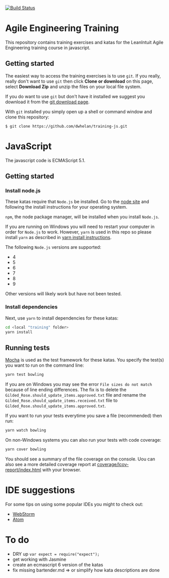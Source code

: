 [![Build Status](https://travis-ci.org/dwhelan/training-js.svg?branch=master)](https://travis-ci.org/dwhelan/training-js)

# Agile Engineering Training

This repository contains training exercises and katas for the LeanIntuit Agile Engineering training course in javascript.

## Getting started
The easiest way to access the training exercises is to use `git`. If you really, really don't want to use `git` then
click **Clone or download** on this page, select **Download Zip** and  unzip the files on your local file system.

If you do want to use `git` but don't have it installed we suggest you download it from the [git download page](https://git-scm.com/download/).

With `git` installed you simply open up a shell or command window and clone this repository:

```
$ git clone https://github.com/dwhelan/training-js.git
```

# JavaScript
The javascript code is ECMAScript 5.1.

## Getting started
### Install node.js
These katas require that `Node.js` be installed. Go to the [node site](https://nodejs.org/) and following the install instructions for your operating system.

`npm`, the node package manager, will be installed when you install `Node.js`.

If you are running on Windows you will need to restart your computer in order for `Node.js` to work. However, `yarn` is used in this repo so please install `yarn` as described in [yarn install instructions](https://yarnpkg.com/en/docs/install).

The following `Node.js` versions are supported:
- 4
- 5
- 6
- 7
- 8
- 9

Other versions will likely work but have not been tested.

### Install dependencies
Next, use `yarn` to install dependencies for these katas:

```sh
cd <local "training" folder>
yarn install
```

## Running tests
[Mocha](https://github.com/mochajs/mocha) is used as the test framework for these katas. You specify the test(s) you want to run on the command line:

```sh
yarn test bowling
```
If you are on Windows you may see the error `File sizes do not match` because of line ending differences. The fix is to delete the `Gilded_Rose.should_update_items.approved.txt` file and rename the `Gilded_Rose.should_update_items.received.txt` file to `Gilded_Rose.should_update_items.approved.txt`.

If you want to run your tests everytime you save a file (recommended) then run:

```sh
yarn watch bowling
```

On non-Windows systems you can also run your tests with code coverage:

```sh
yarn cover bowling
```

You should see a summary of the file coverage on the console. Uou can also see a more detailed coverage report at [coverage/lcov-report/index.html](coverage/lcov-report/index.html) with your browser.

# IDE suggestions
For some tips on using some popular IDEs you might to check out:
* [WebStorm](WebStorm.md)
* [Atom](Atom.md)

# To do
* DRY up `var expect = require("expect");`
* get working with Jasmine
* create an ecmascript 6 version of the katas
* fix missing bartender.md => or simplify how kata descriptions are done
